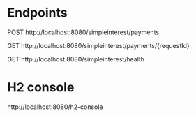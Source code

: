 # Endpoints

POST http://localhost:8080/simpleinterest/payments

GET http://localhost:8080/simpleinterest/payments/{requestId}

GET http://localhost:8080/simpleinterest/health

# H2 console
http://localhost:8080/h2-console
